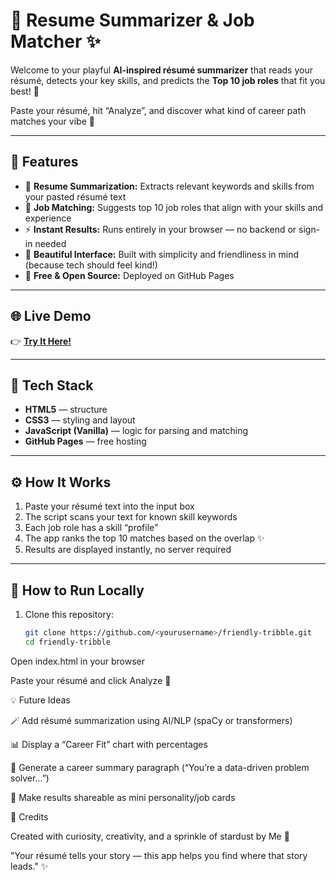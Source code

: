# 💼 Resume Summarizer & Job Matcher ✨

Welcome to your playful **AI-inspired résumé summarizer** that reads your résumé, detects your key skills, and predicts the **Top 10 job roles** that fit you best! 🌈  

Paste your résumé, hit “Analyze”, and discover what kind of career path matches your vibe 💫  

---

## 🌿 Features

- 🧠 **Resume Summarization:** Extracts relevant keywords and skills from your pasted résumé text  
- 🎯 **Job Matching:** Suggests top 10 job roles that align with your skills and experience  
- ⚡ **Instant Results:** Runs entirely in your browser — no backend or sign-in needed  
- 💬 **Beautiful Interface:** Built with simplicity and friendliness in mind (because tech should feel kind!)  
- 🌸 **Free & Open Source:** Deployed on GitHub Pages  

---

## 🌐 Live Demo

👉 **[Try It Here!]()**  
 

---

## 🧩 Tech Stack

- **HTML5** — structure  
- **CSS3** — styling and layout  
- **JavaScript (Vanilla)** — logic for parsing and matching  
- **GitHub Pages** — free hosting  

---

## ⚙️ How It Works

1. Paste your résumé text into the input box  
2. The script scans your text for known skill keywords  
3. Each job role has a skill “profile”  
4. The app ranks the top 10 matches based on the overlap ✨  
5. Results are displayed instantly, no server required  

---

## 🚀 How to Run Locally

1. Clone this repository:
   ```bash
   git clone https://github.com/<yourusername>/friendly-tribble.git
   cd friendly-tribble
Open index.html in your browser

Paste your résumé and click Analyze 💼

💡 Future Ideas

🪄 Add résumé summarization using AI/NLP (spaCy or transformers)

📊 Display a “Career Fit” chart with percentages

💬 Generate a career summary paragraph (“You’re a data-driven problem solver...”)

🌈 Make results shareable as mini personality/job cards

🌸 Credits

Created with curiosity, creativity, and a sprinkle of stardust by Me 💛

"Your résumé tells your story — this app helps you find where that story leads." ✨
